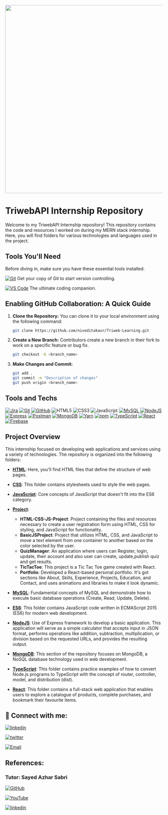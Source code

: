 ﻿<p align="center">
<img src="https://github.com/niveditakaur/Triweb-Learning/assets/120108968/46107ea0-7288-4485-a4d5-b0dae147fe89" width='600'>
</p>

# TriwebAPI Internship Repository

Welcome to my TriwebAPI Internship repository! This repository contains the code and resources I worked on during my MERN stack internship. Here, you will find folders for various technologies and languages used in the project.

## Tools You'll Need

Before diving in, make sure you have these essential tools installed:

[![Git](https://img.shields.io/badge/git-%23F05033.svg?style=for-the-badge&logo=git&logoColor=white)](https://git-scm.com/downloads) Get your copy of Git to start version controlling.

[![VS Code](https://img.shields.io/badge/VS_Code-%23007ACC.svg?style=for-the-badge&logo=visual-studio-code&logoColor=white)](https://code.visualstudio.com/) The ultimate coding companion.

## Enabling GitHub Collaboration: A Quick Guide

1. **Clone the Repository:** You can clone it to your local environment using the following command:

   ```bash
   git clone https://github.com/niveditakaur/Triweb-Learning.git

   ```

2. **Create a New Branch:** Contributors create a new branch in their fork to work on a specific feature or bug fix.

   ```bash
   git checkout -b <branch_name>

   ```

3. **Make Changes and Commit:**
   ```bash
   git add .
   git commit -m "Description of changes"
   git push origin <branch_name>
   ```

## Tools and Techs

[![Jira](https://img.shields.io/badge/jira-%230A0FFF.svg?style=for-the-badge&logo=jira&logoColor=white)](https://www.atlassian.com/software/jira)
[![Git](https://img.shields.io/badge/git-%23F05033.svg?style=for-the-badge&logo=git&logoColor=white)](https://git-scm.com/)
[![GitHub](https://img.shields.io/badge/github-%23121011.svg?style=for-the-badge&logo=github&logoColor=white)](https://github.com/)
![HTML5](https://img.shields.io/badge/html5-%23E34F26.svg?style=for-the-badge&logo=html5&logoColor=white)
![CSS3](https://img.shields.io/badge/css3-%231572B6.svg?style=for-the-badge&logo=css3&logoColor=white)
![JavaScript](https://img.shields.io/badge/javascript-%23323330.svg?style=for-the-badge&logo=javascript&logoColor=%23F7DF1E)
[![MySQL](https://img.shields.io/badge/mysql-%2300f.svg?style=for-the-badge&logo=mysql&logoColor=white)](https://www.mysql.com/)
[![NodeJS](https://img.shields.io/badge/node.js-6DA55F?style=for-the-badge&logo=node.js&logoColor=white)](https://nodejs.org/en/)
[![Express](https://img.shields.io/badge/express-%23404d59.svg?style=for-the-badge&logo=express&logoColor=white)](https://expressjs.com/)
[![Postman](https://img.shields.io/badge/postman-%23FF6C37.svg?style=for-the-badge&logo=postman&logoColor=white)](https://www.postman.com/)
[![MongoDB](https://img.shields.io/badge/mongodb-%234ea94b.svg?style=for-the-badge&logo=mongodb&logoColor=white)](https://www.mongodb.com/)
[![Yarn](https://img.shields.io/badge/yarn-%232C8EBB.svg?style=for-the-badge&logo=yarn&logoColor=white)](https://yarnpkg.com/)
[![npm](https://img.shields.io/badge/npm-%23CB3837.svg?style=for-the-badge&logo=npm&logoColor=white)](https://www.npmjs.com/)
[![TypeScript](https://img.shields.io/badge/TypeScript-%23007ACC.svg?style=for-the-badge&logo=typescript&logoColor=white)](https://www.typescriptlang.org/)
[![React](https://img.shields.io/badge/React-61DAFB?style=for-the-badge&logo=react&logoColor=white)](https://react.dev/)
[![Firebase](https://img.shields.io/badge/Firebase-FFCA28?style=for-the-badge&logo=firebase&logoColor=white)](https://firebase.google.com/)

## Project Overview

This internship focused on developing web applications and services using a variety of technologies. The repository is organized into the following folders:

- [**HTML**](https://github.com/niveditakaur/Triweb-Learning/blob/06ca389afb93f1e5e85d933d9e20d0d392bde3b8/HTML/Form/README.md): Here, you'll find HTML files that define the structure of web pages.

- [**CSS**](https://github.com/niveditakaur/Triweb-Learning/blob/main/CSS/README.md): This folder contains stylesheets used to style the web pages.

- [**JavaScript**](https://github.com/niveditakaur/Triweb-Learning/blob/06ca389afb93f1e5e85d933d9e20d0d392bde3b8/JavaScript/README.md): Core concepts of JavaScript that doesn't fit into the ES6 category.

- [**Project**](https://github.com/niveditakaur/Triweb-Learning/blob/06ca389afb93f1e5e85d933d9e20d0d392bde3b8/Project/README.md):

  - **HTML-CSS-JS-Project**: Project containing the files and resources necessary to create a user registration form using HTML, CSS for styling, and JavaScript for functionality.
  - **BasicJSProject**: Project that utilizes HTML, CSS, and JavaScript to move a text element from one container to another based on the color selected by the user.
  - **QuizManager**: An application where users can Register, login, update, their account and also user can create, update,publish quiz and get results.
  - **TicTacToe**: This project is a Tic Tac Toe game created with React.
  - **Portfolio**: Developed a React-based personal portfolio. It's got sections like About, Skills, Experience, Projects, Education, and Contact, and uses animations and libraries to make it look dynamic.

- [**MySQL**](https://github.com/niveditakaur/Triweb-Learning/blob/06ca389afb93f1e5e85d933d9e20d0d392bde3b8/MySQL/README.md): Fundamental concepts of MySQL and demonstrate how to execute basic database operations (Create, Read, Update, Delete).

- [**ES6**](https://github.com/niveditakaur/Triweb-Learning/blob/06ca389afb93f1e5e85d933d9e20d0d392bde3b8/ES6/README.md): This folder contains JavaScript code written in ECMAScript 2015 (ES6) for modern web development.

- [**NodeJS**](https://github.com/niveditakaur/Triweb-Learning/blob/98e7657771916a1cdc45b2c8826d3022c5bf82df/NodeJS/README.md): Use of Express framework to develop a basic application. This application will serve as a simple calculator that accepts input in JSON format, performs operations like addition, subtraction, multiplication, or division based on the requested URLs, and provides the resulting output.

- [**MongoDB**](https://github.com/niveditakaur/Triweb-Learning/blob/98e7657771916a1cdc45b2c8826d3022c5bf82df/MongoDB/README.md): This section of the repository focuses on MongoDB, a NoSQL database technology used in web development.

- [**TypeScript**](https://github.com/niveditakaur/Triweb-Learning/blob/b4722623ac3c6dac23b45283d04271c386bae91c/TypeScript/README.md): This folder contains practice examples of how to convert Node.js programs to TypeScript with the concept of router, controller, model, and distribution (dist).

- [**React**](): This folder contains a full-stack web application that enables users to explore a catalogue of products, complete purchases, and bookmark their favourite items.

## 🔗 Connect with me:

[![linkedin](https://img.shields.io/badge/NiveditaKaur-0A66C2?style=for-the-badge&logo=linkedin&logoColor=white)](https://www.linkedin.com/in/niveditakaur/)

[![twitter](https://img.shields.io/badge/niveditakaur-1DA1F2?style=for-the-badge&logo=twitter&logoColor=white)](https://twitter.com/NiveditaKaur)

[![Email](https://img.shields.io/badge/niveditakaur5244%40gmail.com-%23D14836?style=for-the-badge&logo=gmail&logoColor=white)](mailto:niveditakaur5244@gmail.com)

## References:

### Tutor: Sayed Azhar Sabri

[![GitHub](https://img.shields.io/badge/github-%23121011.svg?style=for-the-badge&logo=github&logoColor=white)](https://github.com/sayedazharsabri)

[![YouTube](https://img.shields.io/badge/YouTube-%23FF0000.svg?style=for-the-badge&logo=youtube&logoColor=white)](https://www.youtube.com/@codebyheart )

[![linkedin](https://img.shields.io/badge/linkedin-0A66C2?style=for-the-badge&logo=linkedin&logoColor=white)](https://www.linkedin.com/in/sayedazharsabri/)
